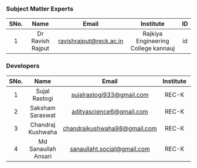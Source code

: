 ### Subject Matter Experts
| SNo. | Name | Email | Institute | ID |
| :---: | :---: | :---: | :---: | :---: |
| 1 | Dr Ravish Rajput  | ravishrajput@reck.ac.in  | Rajkiya Engineering College kannauj  | id |

### Developers
| SNo. | Name | Email | Institute | ID |
| :---: | :---: | :---: | :---: | :---: |
| 1 | Sujal Rastogi  | sujalrastogi933@gmail.com | REC-K  | id |
| 2 | Saksham Saraswat  |adityascience6@gmail.com | REC-K | id |
| 3 |Chandraj Kushwaha  | chandrajkushwaha98@gmail.com  | REC-K | id |
| 4 | Md Sanaullah Ansari |sanaullaht.social@gmail.com | REC-K | id |
